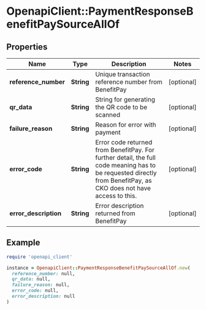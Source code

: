 # OpenapiClient::PaymentResponseBenefitPaySourceAllOf

## Properties

| Name | Type | Description | Notes |
| ---- | ---- | ----------- | ----- |
| **reference_number** | **String** | Unique transaction reference number from BenefitPay | [optional] |
| **qr_data** | **String** | String for generating the QR code to be scanned | [optional] |
| **failure_reason** | **String** | Reason for error with payment | [optional] |
| **error_code** | **String** | Error code returned from BenefitPay.  For further detail, the full code meaning has to be requested directly from BenefitPay,  as CKO does not have access to this.  | [optional] |
| **error_description** | **String** | Error description returned from BenefitPay | [optional] |

## Example

```ruby
require 'openapi_client'

instance = OpenapiClient::PaymentResponseBenefitPaySourceAllOf.new(
  reference_number: null,
  qr_data: null,
  failure_reason: null,
  error_code: null,
  error_description: null
)
```

